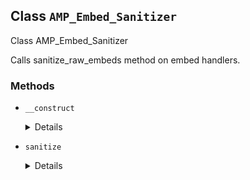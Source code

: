 ## Class `AMP_Embed_Sanitizer`

Class AMP_Embed_Sanitizer

Calls sanitize_raw_embeds method on embed handlers.

### Methods
* `__construct`

	<details>

	```php
	public __construct( $dom, $args = array() )
	```

	AMP_Embed_Sanitizer constructor.


	</details>
* `sanitize`

	<details>

	```php
	public sanitize()
	```

	Checks if each embed_handler has sanitize_raw_method and calls it.


	</details>
